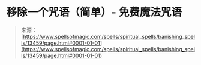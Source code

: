 <!--yml

类别：未分类

日期：2024年06月12日 18:51:54

-->

# 移除一个咒语（简单）- 免费魔法咒语

> 来源：[https://www.spellsofmagic.com/spells/spiritual_spells/banishing_spells/13459/page.html#0001-01-01](https://www.spellsofmagic.com/spells/spiritual_spells/banishing_spells/13459/page.html#0001-01-01)
